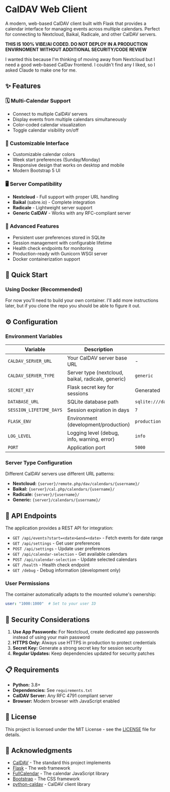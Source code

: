 # CalDAV Web Client

A modern, web-based CalDAV client built with Flask that provides a calendar interface for managing events across multiple calendars. Perfect for connecting to Nextcloud, Baikal, Radicale, and other CalDAV servers.

**THIS IS 100% VIBE/AI CODED.  DO NOT DEPLOY IN A PRODUCTION ENVIRNOMENT WITHOUT ADDITIONAL SECURITY/CODE REVIEW**

I wanted this because I'm thinking of moving away from Nextcloud but I need a good web-based CalDav frontend.  I couldn't find any I liked, so I asked Claude to make one for me.

## ✨ Features

### 🗓️ Multi-Calendar Support
- Connect to multiple CalDAV servers
- Display events from multiple calendars simultaneously
- Color-coded calendar visualization
- Toggle calendar visibility on/off

### 🎨 Customizable Interface
- Customizable calendar colors
- Week start preferences (Sunday/Monday)
- Responsive design that works on desktop and mobile
- Modern Bootstrap 5 UI

### 🖥️ Server Compatibility
- **Nextcloud** - Full support with proper URL handling
- **Baikal** (sabre.io) - Complete integration
- **Radicale** - Lightweight server support
- **Generic CalDAV** - Works with any RFC-compliant server

### 🔧 Advanced Features
- Persistent user preferences stored in SQLite
- Session management with configurable lifetime
- Health check endpoints for monitoring
- Production-ready with Gunicorn WSGI server
- Docker containerization support

## 🚀 Quick Start

### Using Docker (Recommended)

For now you'll need to build your own container.  I'll add more instructions later, but if you clone the repo you should be able to figure it out.

## ⚙️ Configuration

### Environment Variables

| Variable | Description | Default | Required |
|----------|-------------|---------|----------|
| `CALDAV_SERVER_URL` | Your CalDAV server base URL | - | Yes |
| `CALDAV_SERVER_TYPE` | Server type (nextcloud, baikal, radicale, generic) | `generic` | No |
| `SECRET_KEY` | Flask secret key for sessions | Generated | No |
| `DATABASE_URL` | SQLite database path | `sqlite:///data/caldav_client.db` | No |
| `SESSION_LIFETIME_DAYS` | Session expiration in days | `7` | No |
| `FLASK_ENV` | Environment (development/production) | `production` | No |
| `LOG_LEVEL` | Logging level (debug, info, warning, error) | `info` | No |
| `PORT` | Application port | `5000` | No |

### Server Type Configuration

Different CalDAV servers use different URL patterns:

- **Nextcloud:** `{server}/remote.php/dav/calendars/{username}/`
- **Baikal:** `{server}/cal.php/calendars/{username}/`
- **Radicale:** `{server}/{username}/`
- **Generic:** `{server}/calendars/{username}/`

## 🔗 API Endpoints

The application provides a REST API for integration:

- `GET /api/events?start=<date>&end=<date>` - Fetch events for date range
- `GET /api/settings` - Get user preferences
- `POST /api/settings` - Update user preferences
- `GET /api/calendar-selection` - Get available calendars
- `POST /api/calendar-selection` - Update selected calendars
- `GET /health` - Health check endpoint
- `GET /debug` - Debug information (development only)

### User Permissions

The container automatically adapts to the mounted volume's ownership:

```yaml
user: "1000:1000"  # Set to your user ID
```

## 🔐 Security Considerations

1. **Use App Passwords:** For Nextcloud, create dedicated app passwords instead of using your main password
2. **HTTPS Only:** Always use HTTPS in production to protect credentials
3. **Secret Key:** Generate a strong secret key for session security
4. **Regular Updates:** Keep dependencies updated for security patches

## 📋 Requirements

- **Python:** 3.8+ 
- **Dependencies:** See `requirements.txt`
- **CalDAV Server:** Any RFC 4791 compliant server
- **Browser:** Modern browser with JavaScript enabled

## 📄 License

This project is licensed under the MIT License - see the [LICENSE](LICENSE) file for details.

## 🙏 Acknowledgments

- [CalDAV](https://tools.ietf.org/html/rfc4791) - The standard this project implements
- [Flask](https://flask.palletsprojects.com/) - The web framework
- [FullCalendar](https://fullcalendar.io/) - The calendar JavaScript library
- [Bootstrap](https://getbootstrap.com/) - The CSS framework
- [python-caldav](https://github.com/python-caldav/caldav) - CalDAV client library
